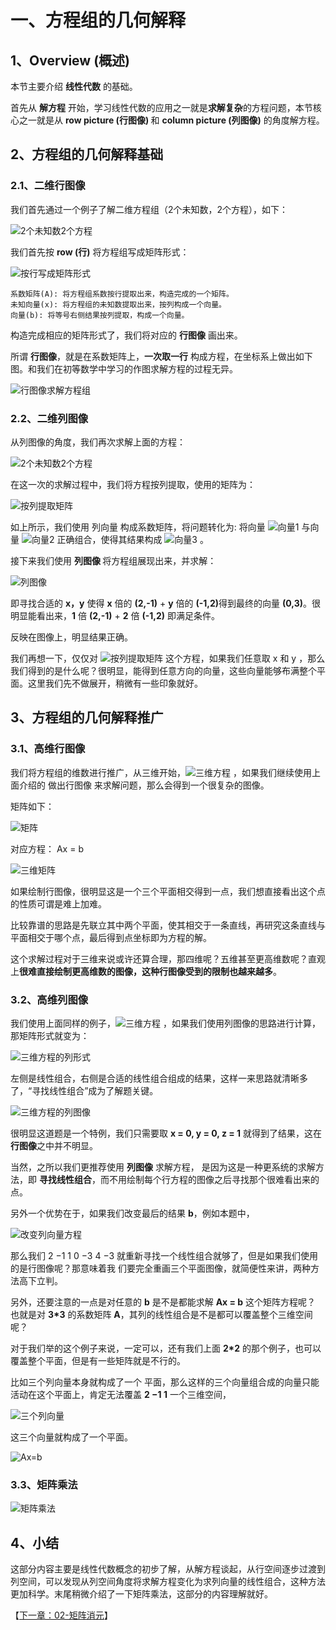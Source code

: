 # 一、方程组的几何解释

## 1、Overview (概述)

本节主要介绍 <b>线性代数</b> 的基础。

首先从 <b>解方程</b> 开始，学习线性代数的应用之一就是<b>求解复杂</b>的方程问题，本节核心之一就是从 <b>row picture (行图像) </b>和 <b>column picture (列图像)</b> 的角度解方程。

## 2、方程组的几何解释基础

### 2.1、二维行图像

我们首先通过一个例子了解二维方程组（2个未知数，2个方程），如下：

![2个未知数2个方程](/images/01/LA_1_1.png)

我们首先按 <b>row (行)</b> 将方程组写成矩阵形式：

![按行写成矩阵形式](/images/01/LA_1_2.png)

```
系数矩阵(A): 将方程组系数按行提取出来，构造完成的一个矩阵。
未知向量(x): 将方程组的未知数提取出来，按列构成一个向量。
向量(b): 将等号右侧结果按列提取，构成一个向量。
```

构造完成相应的矩阵形式了，我们将对应的 <b>行图像</b> 画出来。

所谓 <b>行图像</b>，就是在系数矩阵上，<b>一次取一行</b> 构成方程，在坐标系上做出如下图。和我们在初等数学中学习的作图求解方程的过程无异。

![行图像求解方程组](/images/01/LA_1_3.jpg)

### 2.2、二维列图像

从列图像的角度，我们再次求解上面的方程：

![2个未知数2个方程](/images/01/LA_1_1.png)

在这一次的求解过程中，我们将方程按列提取，使用的矩阵为：

![按列提取矩阵](/images/01/LA_1_4.png)

如上所示，我们使用 列向量 构成系数矩阵，将问题转化为: 将向量 ![向量1](/images/01/LA_1_5.png) 与向量 ![向量2](/images/01/LA_1_6.png) 正确组合，使得其结果构成 ![向量3](/images/01/LA_1_7.png) 。

接下来我们使用 <b>列图像 </b> 将方程组展现出来，并求解：

![列图像](/images/01/LA_1_5.jpg)

即寻找合适的 <b>x，y</b> 使得 <b>x</b> 倍的 <b>(2,-1)</b> + <b>y</b> 倍的 <b>(-1,2)</b>得到最终的向量 <b>(0,3)</b>。很明显能看出来，<b>1</b> 倍 <b>(2,-1)</b> + <b>2</b> 倍 <b>(-1,2)</b> 即满足条件。

反映在图像上，明显结果正确。

我们再想一下，仅仅对 ![按列提取矩阵](/images/01/LA_1_4.png) 这个方程，如果我们任意取 x 和 y ，那么我们得到的是什么呢？很明显，能得到任意方向的向量，这些向量能够布满整个平面。这里我们先不做展开，稍微有一些印象就好。

## 3、方程组的几何解释推广

### 3.1、高维行图像

我们将方程组的维数进行推广，从三维开始，![三维方程](/images/01/LA_1_8.png) ，如果我们继续使用上面介绍的 做出行图像 来求解问题，那么会得到一个很复杂的图像。

矩阵如下：

![矩阵](/images/01/LA_1_9.png) 

对应方程： Ax = b

![三维矩阵](/images/01/LA_1_10.png) 

如果绘制行图像，很明显这是一个三个平面相交得到一点，我们想直接看出这个点的性质可谓是难上加难。

比较靠谱的思路是先联立其中两个平面，使其相交于一条直线，再研究这条直线与平面相交于哪个点，最后得到点坐标即为方程的解。

这个求解过程对于三维来说或许还算合理，那四维呢？五维甚至更高维数呢？直观上<b>很难直接绘制更高维数的图像，这种行图像受到的限制也越来越多</b>。

### 3.2、高维列图像

我们使用上面同样的例子，![三维方程](/images/01/LA_1_8.png) ，如果我们使用列图像的思路进行计算，那矩阵形式就变为：

![三维方程的列形式](/images/01/LA_1_11.png)

左侧是线性组合，右侧是合适的线性组合组成的结果，这样一来思路就清晰多了，“寻找线性组合”成为了解题关键。

![三维方程的列图像](/images/01/LA_1_10.jpg)

很明显这道题是一个特例，我们只需要取 <b>x = 0, y = 0, z = 1</b> 就得到了结果，这在<b>行图像</b>之中并不明显。

当然，之所以我们更推荐使用 <b>列图像</b> 求解方程， 是因为这是一种更系统的求解方法，即 <b>寻找线性组合</b>，而不用绘制每个行方程的图像之后寻找那个很难看出来的点。

另外一个优势在于，如果我们改变最后的结果 <b>b</b>，例如本题中，

![改变列向量方程](/images/01/LA_1_11.jpg)

那么我们 2 −1 1 0 −3 4 −3 就重新寻找一个线性组合就够了，但是如果我们使用的是行图像呢？那意味着我 们要完全重画三个平面图像，就简便性来讲，两种方法高下立判。

另外，还要注意的一点是对任意的 <b>b</b> 是不是都能求解 <b>Ax = b</b> 这个矩阵方程呢？ 也就是对 <b>3*3</b> 的系数矩阵 <b>A</b>，其列的线性组合是不是都可以覆盖整个三维空间呢？

 对于我们举的这个例子来说，一定可以，还有我们上面 <b>2*2</b> 的那个例子，也可以覆盖整个平面，但是有一些矩阵就是不行的。

比如三个列向量本身就构成了一个 平面，那么这样的三个向量组合成的向量只能活动在这个平面上，肯定无法覆盖 <b>2 −1 1</b> 一个三维空间，

![三个列向量](/images/01/LA_1_12.jpg)

这三个向量就构成了一个平面。

![Ax=b](/images/01/LA_1_13.jpg)

### 3.3、矩阵乘法

![矩阵乘法](/images/01/LA_1_14.jpg)

## 4、小结

这部分内容主要是线性代数概念的初步了解，从解方程谈起，从行空间逐步过渡到列空间，可以发现从列空间角度将求解方程变化为求列向量的线性组合，这种方法更加科学。末尾稍微介绍了一下矩阵乘法，这部分的内容理解就好。

【[下一章：02-矩阵消元](../02-矩阵消元/02-矩阵消元.md)】
